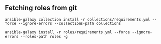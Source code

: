 ## Fetching roles from git

```
ansible-galaxy collection install -r collections/requirements.yml --force --ignore-errors --collections-path collections
```

```
ansible-galaxy install -r roles/requirements.yml --force --ignore-errors --roles-path roles -g
```